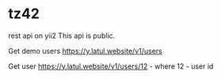 # tz42
rest api on yii2
This api is public.

Get demo users
https://y.latul.website/v1/users

Get user
https://y.latul.website/v1/users/12 - where 12 - user id
